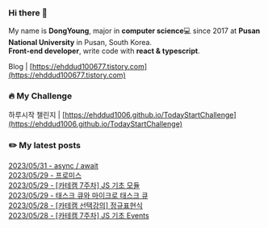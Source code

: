 
### Hi there 👋
My name is **DongYoung**, major in **computer science**💻 since 2017 at **Pusan National University** in Pusan, South Korea.  
**Front-end developer**, write code with **react & typescript**.

Blog | [https://ehddud100677.tistory.com](https://ehddud100677.tistory.com)

### 🔥 My Challenge
하루시작 챌린지 | [https://ehddud1006.github.io/TodayStartChallenge](https://ehddud1006.github.io/TodayStartChallenge)  

### ✏️ My latest posts
[2023/05/31 - async / await](https://ehddud100677.tistory.com/861) <br/>
[2023/05/29 - 프로미스](https://ehddud100677.tistory.com/858) <br/>
[2023/05/29 - [카테캠 7주차] JS 기초 모듈](https://ehddud100677.tistory.com/857) <br/>
[2023/05/29 - 태스크 큐와 마이크로 태스크 큐](https://ehddud100677.tistory.com/856) <br/>
[2023/05/28 - [카테캠 선택강의] 정규표현식](https://ehddud100677.tistory.com/855) <br/>
[2023/05/28 - [카테캠 7주차] JS 기초 Events](https://ehddud100677.tistory.com/854) <br/>
